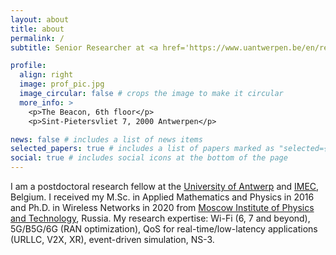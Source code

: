 ```yaml
---
layout: about
title: about
permalink: /
subtitle: Senior Researcher at <a href='https://www.uantwerpen.be/en/research-groups/idlab/'>IDLab-UAntwerpen</a>, <a href='https://www.imec-int.com/en/connect-with-us/idlab-imec-research-group-at-university-of-antwerp'>imec</a>

profile:
  align: right
  image: prof_pic.jpg
  image_circular: false # crops the image to make it circular
  more_info: >
    <p>The Beacon, 6th floor</p>
    <p>Sint-Pietersvliet 7, 2000 Antwerpen</p>

news: false # includes a list of news items
selected_papers: true # includes a list of papers marked as "selected={true}"
social: true # includes social icons at the bottom of the page
---
```


I am a postdoctoral research fellow at the [University of Antwerp](https://www.uantwerpen.be/en/) and [IMEC](https://www.imec-int.com/en), Belgium. I received my M.Sc. in Applied Mathematics and Physics in 2016 and Ph.D. in Wireless Networks in 2020 from [Moscow Institute of Physics and Technology](https://old.mipt.ru/english/), Russia. My research expertise: Wi-Fi (6, 7 and beyond), 5G/B5G/6G (RAN optimization), QoS for real-time/low-latency applications (URLLC, V2X, XR), event-driven simulation, NS-3.
